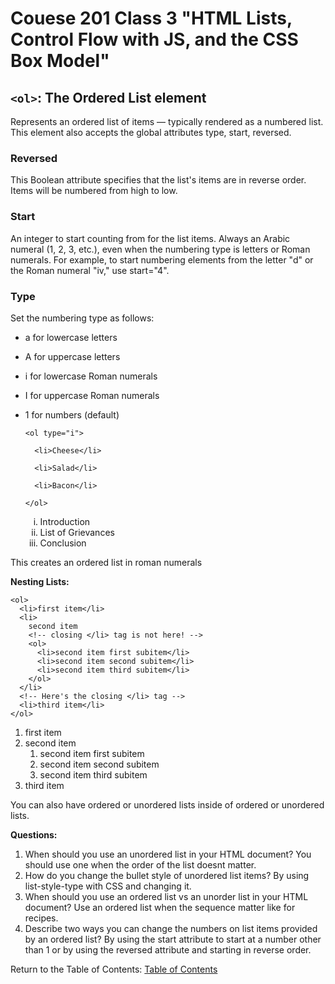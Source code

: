 # Couese 201 Class 3 "HTML Lists, Control Flow with JS, and the CSS Box Model"

## `<ol>`: The Ordered List element

Represents an ordered list of items — typically rendered as a numbered list. This element also accepts the global attributes type, start, reversed.

### Reversed

This Boolean attribute specifies that the list's items are in reverse order. Items will be numbered from high to low.

### Start

An integer to start counting from for the list items. Always an Arabic numeral (1, 2, 3, etc.), even when the numbering type is letters or Roman numerals. For example, to start numbering elements from the letter "d" or the Roman numeral "iv," use start="4".

### Type

Set the numbering type as follows:

- a for lowercase letters
- A for uppercase letters
- i for lowercase Roman numerals
- I for uppercase Roman numerals
- 1 for numbers (default)

      <ol type="i">

        <li>Cheese</li>

        <li>Salad</li>

        <li>Bacon</li> 

      </ol>
    <ol type="i">
      <li>Introduction</li>
      <li>List of Grievances</li>
      <li>Conclusion</li>
    </ol>

This creates an ordered list in roman numerals

**Nesting Lists:**
   
    <ol>
      <li>first item</li>
      <li>
        second item
        <!-- closing </li> tag is not here! -->
        <ol>
          <li>second item first subitem</li>
          <li>second item second subitem</li>
          <li>second item third subitem</li>
        </ol>
      </li>
      <!-- Here's the closing </li> tag -->
      <li>third item</li>
    </ol>

<ol>
  <li>first item</li>
  <li>
    second item
    <!-- closing </li> tag is not here! -->
    <ol>
      <li>second item first subitem</li>
      <li>second item second subitem</li>
      <li>second item third subitem</li>
    </ol>
  </li>
  <!-- Here's the closing </li> tag -->
  <li>third item</li>
</ol>

You can also have ordered or unordered lists inside of ordered or unordered lists.

**Questions:**

1. When should you use an unordered list in your HTML document? You should use one when the order of the list doesnt matter.
2. How do you change the bullet style of unordered list items? By using list-style-type with CSS and changing it.
3. When should you use an ordered list vs an unorder list in your HTML document? Use an ordered list when the sequence matter like for recipes.
4. Describe two ways you can change the numbers on list items provided by an ordered list? By using the start attribute to start at a number other than 1 or by using the reversed attribute and starting in reverse order.


Return to the Table of Contents: [Table of Contents](https://todd75.github.io/reading-notes/)
